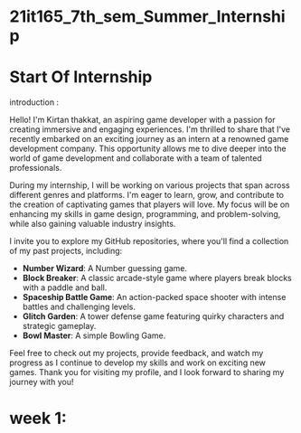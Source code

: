 # 21it165_7th_sem_Summer_Internship

# Start Of Internship
introduction : 

Hello! I'm Kirtan thakkat, an aspiring game developer with a passion for creating immersive and engaging experiences. I'm thrilled to share that I've recently embarked on an exciting journey as an intern at a renowned game development company. This opportunity allows me to dive deeper into the world of game development and collaborate with a team of talented professionals.

During my internship, I will be working on various projects that span across different genres and platforms. I'm eager to learn, grow, and contribute to the creation of captivating games that players will love. My focus will be on enhancing my skills in game design, programming, and problem-solving, while also gaining valuable industry insights.

I invite you to explore my GitHub repositories, where you'll find a collection of my past projects, including:
- **Number Wizard**: A Number guessing game.
- **Block Breaker**: A classic arcade-style game where players break blocks with a paddle and ball.
- **Spaceship Battle Game**: An action-packed space shooter with intense battles and challenging levels.
- **Glitch Garden**: A tower defense game featuring quirky characters and strategic gameplay.
- **Bowl Master**: A simple Bowling Game.

Feel free to check out my projects, provide feedback, and watch my progress as I continue to develop my skills and work on exciting new games. Thank you for visiting my profile, and I look forward to sharing my journey with you!

# week 1:
